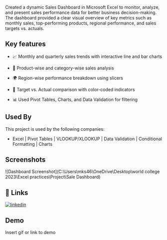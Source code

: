 Created a dynamic Sales Dashboard in Microsoft Excel to monitor, analyze, and present sales performance data for better business decision-making. The dashboard provided a clear visual overview of key metrics such as monthly sales, top-performing products, regional performance, and sales targets vs. actuals.


## Key features 

- 📈 Monthly and quarterly sales trends with interactive line and bar charts

- 🛒 Product-wise and category-wise sales analysis

- 🌍 Region-wise performance breakdown using slicers

- 🎯 Target vs. Actual comparison with color-coded indicators

- 📊 Used Pivot Tables, Charts, and Data Validation for filtering

## Used By

This project is used by the following companies:

- Excel | Pivot Tables | VLOOKUP/XLOOKUP | Data Validation | Conditional Formatting | Charts
 


## Screenshots

![Dashboard Screenshot](C:\Users\mks46\OneDrive\Desktop\world college 2023\Excel practices\Project\Sale Dashboard)


## 🔗 Links
[![linkedin](https://img.shields.io/badge/linkedin-0A66C2?style=for-the-badge&logo=linkedin&logoColor=white)](http://www.linkedin.com/in/motilal-das-42b4a9254)


## Demo

Insert gif or link to demo

